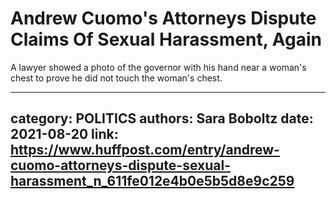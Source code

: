 # Andrew Cuomo's Attorneys Dispute Claims Of Sexual Harassment, Again

A lawyer showed a photo of the governor with his hand near a woman's chest to prove he did not touch the woman's chest.

---
category: POLITICS
authors: Sara Boboltz
date: 2021-08-20
link: https://www.huffpost.com/entry/andrew-cuomo-attorneys-dispute-sexual-harassment_n_611fe012e4b0e5b5d8e9c259
---
